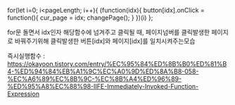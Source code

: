 for(let i=0; i<pageLength; i++){
    (function(idx){
        button[idx].onClick = function(){
            cur_page = idx;
            changePage();
        }
    })(i)
};

for문 돌면서 idx인자 해당함수에 넘겨주고 클릭될 때, 페이지넘버를 클릭발생한 페이지로 바꿔주기위해 클릭발생한 버튼[idx]와 페이지[idx]를 일치시켜주는모습

즉시실행함수 : https://okayoon.tistory.com/entry/%EC%95%84%ED%8B%B0%ED%81%B4-%ED%94%84%EB%A1%9C%EC%A0%9D%ED%8A%B8-058-%EC%A6%89%EC%8B%9C-%EC%8B%A4%ED%96%89-%ED%95%A8%EC%88%98-IIFE-Immediately-Invoked-Function-Expression
